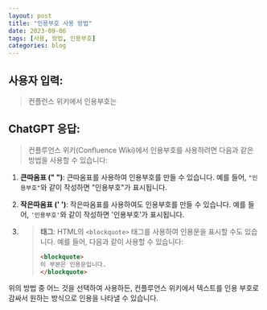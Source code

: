```yaml
---
layout: post
title: "인용부호 사용 방법"
date: 2023-09-06
tags: [사용, 방법, 인용부호]
categories: blog
---
```


## 사용자 입력:
> 컨플런스 위키에서 인용부호는

## ChatGPT 응답:
> 컨플루언스 위키(Confluence Wiki)에서 인용부호를 사용하려면 다음과 같은 방법을 사용할 수 있습니다:

1. **큰따옴표 (" ")**: 큰따옴표를 사용하여 인용부호를 만들 수 있습니다. 예를 들어, `"인용부호"`와 같이 작성하면 "인용부호"가 표시됩니다.

2. **작은따옴표 (' ')**: 작은따옴표를 사용하여도 인용부호를 만들 수 있습니다. 예를 들어, `'인용부호'`와 같이 작성하면 '인용부호'가 표시됩니다.

3. **<blockquote> 태그**: HTML의 `<blockquote>` 태그를 사용하여 인용문을 표시할 수도 있습니다. 예를 들어, 다음과 같이 사용할 수 있습니다:

   ```html
   <blockquote>
   이 부분은 인용문입니다.
   </blockquote>
   ```

위의 방법 중 어느 것을 선택하여 사용하든, 컨플루언스 위키에서 텍스트를 인용 부호로 감싸서 원하는 방식으로 인용을 나타낼 수 있습니다.

